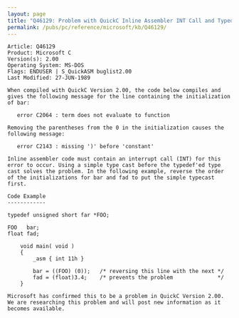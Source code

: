 ```yaml
---
layout: page
title: "Q46129: Problem with QuickC Inline Assembler INT Call and Typedefs"
permalink: /pubs/pc/reference/microsoft/kb/Q46129/
---
```


	Article: Q46129
	Product: Microsoft C
	Version(s): 2.00
	Operating System: MS-DOS
	Flags: ENDUSER | S_QuickASM buglist2.00
	Last Modified: 27-JUN-1989
	
	When compiled with QuickC Version 2.00, the code below compiles and
	gives the following message for the line containing the initialization
	of bar:
	
	   error C2064 : term does not evaluate to function
	
	Removing the parentheses from the 0 in the initialization causes the
	following message:
	
	   error C2143 : missing ')' before 'constant'
	
	Inline assembler code must contain an interrupt call (INT) for this
	error to occur. Using a simple type cast before the typedef'ed type
	cast solves the problem. In the following example, reverse the order
	of the initializations for bar and fad to put the simple typecast
	first.
	
	Code Example
	------------
	
	typedef unsigned short far *FOO;
	
	FOO   bar;
	float fad;
	
	    void main( void )
	    {
	        _asm { int 11h }
	
	        bar = ((FOO) (0));   /* reversing this line with the next */
	        fad = (float)3.4;    /* prevents the problem              */
	    }
	
	Microsoft has confirmed this to be a problem in QuickC Version 2.00.
	We are researching this problem and will post new information as it
	becomes available.
